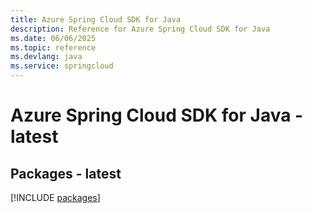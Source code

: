 ```yaml
---
title: Azure Spring Cloud SDK for Java
description: Reference for Azure Spring Cloud SDK for Java
ms.date: 06/06/2025
ms.topic: reference
ms.devlang: java
ms.service: springcloud
---
```

# Azure Spring Cloud SDK for Java - latest
## Packages - latest
[!INCLUDE [packages](spring-cloud-index.md)]